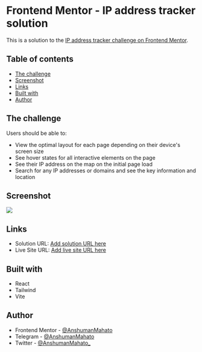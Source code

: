 # Frontend Mentor - IP address tracker solution

This is a solution to the [IP address tracker challenge on Frontend Mentor](https://www.frontendmentor.io/challenges/ip-address-tracker-I8-0yYAH0).

## Table of contents

- [The challenge](#the-challenge)
- [Screenshot](#screenshot)
- [Links](#links)
- [Built with](#built-with)
- [Author](#author)

## The challenge

Users should be able to:
- View the optimal layout for each page depending on their device's screen size
- See hover states for all interactive elements on the page
- See their IP address on the map on the initial page load
- Search for any IP addresses or domains and see the key information and location
  
## Screenshot

![](./screenshot.jpg)

## Links

- Solution URL: [Add solution URL here](https://your-solution-url.com)
- Live Site URL: [Add live site URL here](https://your-live-site-url.com)

## Built with

- React
- Tailwind
- Vite
  
## Author

- Frontend Mentor - [@AnshumanMahato](https://www.frontendmentor.io/profile/AnshumanMahato)
- Telegram - [@AnshumanMahato](https://t.me/AnshumanMahato)
- Twitter - [@AnshumanMahato_](https://twitter.com/AnshumanMahato_)
